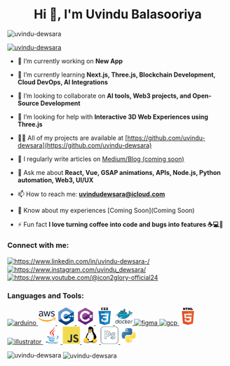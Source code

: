 <h1 align="center">Hi 👋, I'm Uvindu Balasooriya</h1>
<p align="left"> <img src="https://komarev.com/ghpvc/?username=uvindu-dewsara&label=Profile%20views&color=0e75b6&style=flat" alt="uvindu-dewsara" /> </p>

<p align="left"> <a href="https://github.com/ryo-ma/github-profile-trophy"><img src="https://github-profile-trophy.vercel.app/?username=uvindu-dewsara" alt="uvindu-dewsara" /></a> </p>

- 🔭 I’m currently working on **New App**

- 🌱 I’m currently learning **Next.js, Three.js, Blockchain Development, Cloud DevOps, AI Integrations**

- 👯 I’m looking to collaborate on **AI tools, Web3 projects, and Open-Source Development**

- 🤝 I’m looking for help with **Interactive 3D Web Experiences using Three.js**

- 👨‍💻 All of my projects are available at [https://github.com/uvindu-dewsara](https://github.com/uvindu-dewsara)

- 📝 I regularly write articles on [Medium/Blog (coming soon)](Medium/Blog (coming soon))

- 💬 Ask me about **React, Vue, GSAP animations, APIs, Node.js, Python automation, Web3, UI/UX**

- 📫 How to reach me: **uvindudewsara@icloud.com**

- 📄 Know about my experiences [Coming Soon](Coming Soon)

- ⚡ Fun fact **I love turning coffee into code and bugs into features ☕💻🐞**

<h3 align="left">Connect with me:</h3>
<p align="left">
<a href="https://linkedin.com/in/https://www.linkedin.com/in/uvindu-dewsara-/" target="blank"><img align="center" src="https://raw.githubusercontent.com/rahuldkjain/github-profile-readme-generator/master/src/images/icons/Social/linked-in-alt.svg" alt="https://www.linkedin.com/in/uvindu-dewsara-/" height="30" width="40" /></a>
<a href="https://instagram.com/https://www.instagram.com/uvindu_dewsara/" target="blank"><img align="center" src="https://raw.githubusercontent.com/rahuldkjain/github-profile-readme-generator/master/src/images/icons/Social/instagram.svg" alt="https://www.instagram.com/uvindu_dewsara/" height="30" width="40" /></a>
<a href="https://www.youtube.com/c/https://www.youtube.com/@icon2glory-official24" target="blank"><img align="center" src="https://raw.githubusercontent.com/rahuldkjain/github-profile-readme-generator/master/src/images/icons/Social/youtube.svg" alt="https://www.youtube.com/@icon2glory-official24" height="30" width="40" /></a>
</p>

<h3 align="left">Languages and Tools:</h3>
<p align="left"> <a href="https://www.arduino.cc/" target="_blank" rel="noreferrer"> <img src="https://cdn.worldvectorlogo.com/logos/arduino-1.svg" alt="arduino" width="40" height="40"/> </a> <a href="https://aws.amazon.com" target="_blank" rel="noreferrer"> <img src="https://raw.githubusercontent.com/devicons/devicon/master/icons/amazonwebservices/amazonwebservices-original-wordmark.svg" alt="aws" width="40" height="40"/> </a> <a href="https://www.w3schools.com/cpp/" target="_blank" rel="noreferrer"> <img src="https://raw.githubusercontent.com/devicons/devicon/master/icons/cplusplus/cplusplus-original.svg" alt="cplusplus" width="40" height="40"/> </a> <a href="https://www.w3schools.com/cs/" target="_blank" rel="noreferrer"> <img src="https://raw.githubusercontent.com/devicons/devicon/master/icons/csharp/csharp-original.svg" alt="csharp" width="40" height="40"/> </a> <a href="https://www.w3schools.com/css/" target="_blank" rel="noreferrer"> <img src="https://raw.githubusercontent.com/devicons/devicon/master/icons/css3/css3-original-wordmark.svg" alt="css3" width="40" height="40"/> </a> <a href="https://www.docker.com/" target="_blank" rel="noreferrer"> <img src="https://raw.githubusercontent.com/devicons/devicon/master/icons/docker/docker-original-wordmark.svg" alt="docker" width="40" height="40"/> </a> <a href="https://www.figma.com/" target="_blank" rel="noreferrer"> <img src="https://www.vectorlogo.zone/logos/figma/figma-icon.svg" alt="figma" width="40" height="40"/> </a> <a href="https://cloud.google.com" target="_blank" rel="noreferrer"> <img src="https://www.vectorlogo.zone/logos/google_cloud/google_cloud-icon.svg" alt="gcp" width="40" height="40"/> </a> <a href="https://www.w3.org/html/" target="_blank" rel="noreferrer"> <img src="https://raw.githubusercontent.com/devicons/devicon/master/icons/html5/html5-original-wordmark.svg" alt="html5" width="40" height="40"/> </a> <a href="https://www.adobe.com/in/products/illustrator.html" target="_blank" rel="noreferrer"> <img src="https://www.vectorlogo.zone/logos/adobe_illustrator/adobe_illustrator-icon.svg" alt="illustrator" width="40" height="40"/> </a> <a href="https://www.java.com" target="_blank" rel="noreferrer"> <img src="https://raw.githubusercontent.com/devicons/devicon/master/icons/java/java-original.svg" alt="java" width="40" height="40"/> </a> <a href="https://developer.mozilla.org/en-US/docs/Web/JavaScript" target="_blank" rel="noreferrer"> <img src="https://raw.githubusercontent.com/devicons/devicon/master/icons/javascript/javascript-original.svg" alt="javascript" width="40" height="40"/> </a> <a href="https://www.linux.org/" target="_blank" rel="noreferrer"> <img src="https://raw.githubusercontent.com/devicons/devicon/master/icons/linux/linux-original.svg" alt="linux" width="40" height="40"/> </a> <a href="https://www.photoshop.com/en" target="_blank" rel="noreferrer"> <img src="https://raw.githubusercontent.com/devicons/devicon/master/icons/photoshop/photoshop-line.svg" alt="photoshop" width="40" height="40"/> </a> <a href="https://www.python.org" target="_blank" rel="noreferrer"> <img src="https://raw.githubusercontent.com/devicons/devicon/master/icons/python/python-original.svg" alt="python" width="40" height="40"/> </a> </p>

<p><img align="left" src="https://github-readme-stats.vercel.app/api/top-langs?username=uvindu-dewsara&show_icons=true&locale=en&layout=compact" alt="uvindu-dewsara" /></p>

<p>&nbsp;<img align="center" src="https://github-readme-stats.vercel.app/api?username=uvindu-dewsara&show_icons=true&locale=en" alt="uvindu-dewsara" /></p>

